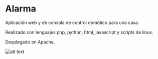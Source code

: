 # Alarma

Aplicación web y de consola de control domótico para una casa.

Realizado con lenguajes php, python, html, javascript y scripts de linux.

Desplegado en Apache.

![alt text](http://arjonatorres.ddns.net/php/imagenes/home.png)
